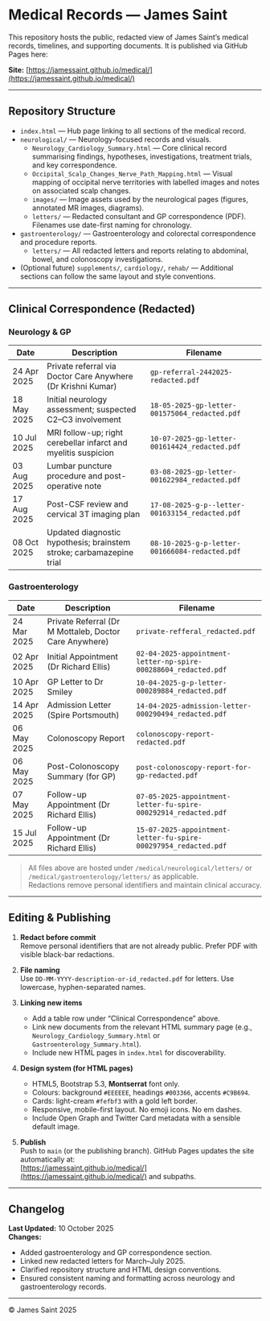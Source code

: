 # Medical Records — James Saint

This repository hosts the public, redacted view of James Saint’s medical records, timelines, and supporting documents. It is published via GitHub Pages here:

**Site:** [https://jamessaint.github.io/medical/](https://jamessaint.github.io/medical/)

---

## Repository Structure

- `index.html` — Hub page linking to all sections of the medical record.
- `neurological/` — Neurology-focused records and visuals.
  - `Neurology_Cardiology_Summary.html` — Core clinical record summarising findings, hypotheses, investigations, treatment trials, and key correspondence.
  - `Occipital_Scalp_Changes_Nerve_Path_Mapping.html` — Visual mapping of occipital nerve territories with labelled images and notes on associated scalp changes.
  - `images/` — Image assets used by the neurological pages (figures, annotated MR images, diagrams).
  - `letters/` — Redacted consultant and GP correspondence (PDF). Filenames use date-first naming for chronology.
- `gastroenterology/` — Gastroenterology and colorectal correspondence and procedure reports.
  - `letters/` — All redacted letters and reports relating to abdominal, bowel, and colonoscopy investigations.
- (Optional future) `supplements/`, `cardiology/`, `rehab/` — Additional sections can follow the same layout and style conventions.

---

## Clinical Correspondence (Redacted)

### Neurology & GP

| Date        | Description                                                         | Filename                                           |
|-------------|---------------------------------------------------------------------|---------------------------------------------------|
| 24 Apr 2025 | Private referral via Doctor Care Anywhere (Dr Krishni Kumar)        | `gp-referral-2442025-redacted.pdf`                |
| 18 May 2025 | Initial neurology assessment; suspected C2–C3 involvement           | `18-05-2025-gp-letter-001575064_redacted.pdf`     |
| 10 Jul 2025 | MRI follow-up; right cerebellar infarct and myelitis suspicion      | `10-07-2025-gp-letter-001614424_redacted.pdf`     |
| 03 Aug 2025 | Lumbar puncture procedure and post-operative note                   | `03-08-2025-gp-letter-001622984_redacted.pdf`     |
| 17 Aug 2025 | Post-CSF review and cervical 3T imaging plan                        | `17-08-2025-g-p--letter-001633154_redacted.pdf`   |
| 08 Oct 2025 | Updated diagnostic hypothesis; brainstem stroke; carbamazepine trial| `08-10-2025-g-p-letter-001666084-redacted.pdf`    |

### Gastroenterology

| Date        | Description                                               | Filename                                                      |
|-------------|-----------------------------------------------------------|---------------------------------------------------------------|
| 24 Mar 2025 | Private Referral (Dr M Mottaleb, Doctor Care Anywhere)   | `private-refferal_redacted.pdf`                               |
| 02 Apr 2025 | Initial Appointment (Dr Richard Ellis)                   | `02-04-2025-appointment-letter-np-spire-000288604_redacted.pdf` |
| 10 Apr 2025 | GP Letter to Dr Smiley                                   | `10-04-2025-g-p-letter-000289884_redacted.pdf`                |
| 14 Apr 2025 | Admission Letter (Spire Portsmouth)                      | `14-04-2025-admission-letter-000290494_redacted.pdf`          |
| 06 May 2025 | Colonoscopy Report                                       | `colonoscopy-report-redacted.pdf`                             |
| 06 May 2025 | Post-Colonoscopy Summary (for GP)                        | `post-colonoscopy-report-for-gp-redacted.pdf`                 |
| 07 May 2025 | Follow-up Appointment (Dr Richard Ellis)                 | `07-05-2025-appointment-letter-fu-spire-000292914_redacted.pdf` |
| 15 Jul 2025 | Follow-up Appointment (Dr Richard Ellis)                 | `15-07-2025-appointment-letter-fu-spire-000297954_redacted.pdf` |

> All files above are hosted under `/medical/neurological/letters/` or `/medical/gastroenterology/letters/` as applicable.  
> Redactions remove personal identifiers and maintain clinical accuracy.

---

## Editing & Publishing

1. **Redact before commit**  
   Remove personal identifiers that are not already public. Prefer PDF with visible black-bar redactions.

2. **File naming**  
   Use `DD-MM-YYYY-description-or-id_redacted.pdf` for letters. Use lowercase, hyphen-separated names.

3. **Linking new items**  
   - Add a table row under “Clinical Correspondence” above.
   - Link new documents from the relevant HTML summary page (e.g., `Neurology_Cardiology_Summary.html` or `Gastroenterology_Summary.html`).
   - Include new HTML pages in `index.html` for discoverability.

4. **Design system (for HTML pages)**  
   - HTML5, Bootstrap 5.3, **Montserrat** font only.  
   - Colours: background `#EEEEEE`, headings `#003366`, accents `#C9B694`.  
   - Cards: light-cream `#fefbf3` with a gold left border.  
   - Responsive, mobile-first layout. No emoji icons. No em dashes.  
   - Include Open Graph and Twitter Card metadata with a sensible default image.

5. **Publish**  
   Push to `main` (or the publishing branch). GitHub Pages updates the site automatically at:  
   [https://jamessaint.github.io/medical/](https://jamessaint.github.io/medical/) and subpaths.

---

## Changelog

**Last Updated:** 10 October 2025  
**Changes:**  
- Added gastroenterology and GP correspondence section.  
- Linked new redacted letters for March–July 2025.  
- Clarified repository structure and HTML design conventions.  
- Ensured consistent naming and formatting across neurology and gastroenterology records.

---

© James Saint 2025
